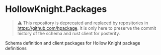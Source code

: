 # HollowKnight.Packages

> :warning: This repository is deprecated and replaced by repositories in https://github.com/hpackage. It is only here to preserve the commit history of the schema and rust client for posterity.

Schema definition and client packages for Hollow Knight package definitions

